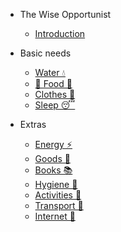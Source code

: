 * The Wise Opportunist
	* [Introduction](/)

* Basic needs
	* [Water 💧](/basics/water)
	* [🚧 Food 🍕](/basics/food)
	* [Clothes 👚](/basics/clothes)
	* [Sleep 😴](/basics/sleep)

* Extras
	* [Energy ⚡️](/extras/energy)
	* [Goods 🔧](/extras/goods)
	* [Books 📚](/extras/books)
	* [Hygiene 🚿](/extras/hygiene)
	* [Activities 🎨](/extras/activities)
	* [Transport 🚆](/extras/transport)
	* [Internet 📶](/extras/internet)
